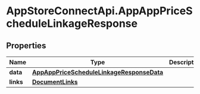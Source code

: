 # AppStoreConnectApi.AppAppPriceScheduleLinkageResponse

## Properties

Name | Type | Description | Notes
------------ | ------------- | ------------- | -------------
**data** | [**AppAppPriceScheduleLinkageResponseData**](AppAppPriceScheduleLinkageResponseData.md) |  | 
**links** | [**DocumentLinks**](DocumentLinks.md) |  | 


